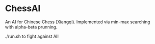 # ChessAI
An AI for Chinese Chess (Xiangqi). Implemented via min-max searching with alpha-beta prunning. 

./run.sh to fight against AI!